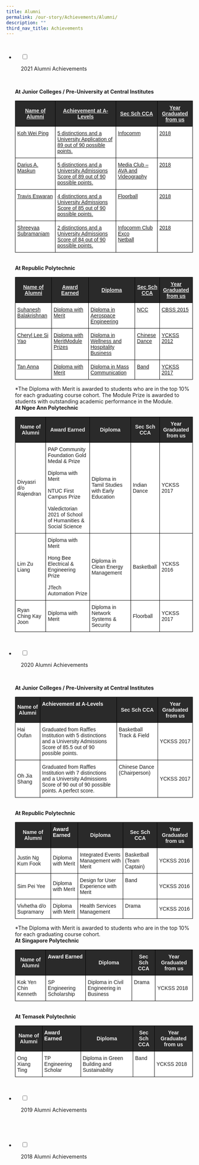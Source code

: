 ```yaml
---
title: Alumni
permalink: /our-story/Achievements/Alumni/
description: ""
third_nav_title: Achievements
---
```

<ul class="jekyllcodex_accordion">

  <li>

    <input type="checkbox" id="accordion1">

    <label for="accordion1">2021 Alumni Achievements</label>

    <div>

<p> <b>At Junior Colleges / Pre-University at Central Institutes</b>
			<style type="text/css">
.tg  {border-collapse:collapse;border-spacing:0;}
.tg td{border-color:black;border-style:solid;border-width:1px;font-family:Arial, sans-serif;font-size:14px;
  overflow:hidden;padding:10px 5px;word-break:normal;}
.tg th{border-color:black;border-style:solid;border-width:1px;font-family:Arial, sans-serif;font-size:14px;
  font-weight:normal;overflow:hidden;padding:10px 5px;word-break:normal;}
.tg .tg-yst8{background-color:#FFF;text-align:left;text-decoration:underline;vertical-align:top}
.tg .tg-wohb{background-color:#2A2A2A;color:#EEE;font-weight:bold;text-align:center;text-decoration:underline;vertical-align:middle}
</style>
<table class="tg">
<thead>
  <tr>
    <th class="tg-wohb"><span style="color:#EEE;background-color:#2A2A2A">Name of Alumni</span></th>
    <th class="tg-wohb"><span style="color:#EEE;background-color:#2A2A2A">Achievement at A-Levels</span></th>
    <th class="tg-wohb"><span style="color:#EEE;background-color:#2A2A2A">Sec Sch CCA</span></th>
    <th class="tg-wohb"><span style="color:#EEE;background-color:#2A2A2A">Year Graduated from us</span></th>
  </tr>
</thead>
<tbody>
  <tr>
    <td class="tg-yst8">Koh Wei Ping</td>
    <td class="tg-yst8"><span style="font-weight:normal">5 distinctions and a University Application of  89 out of 90 possible points.</span></td>
    <td class="tg-yst8"><span style="font-weight:normal"> Infocomm</span></td>
    <td class="tg-yst8"><span style="font-weight:normal"> 2018</span></td>
  </tr>
  <tr>
    <td class="tg-yst8"><span style="font-weight:normal">Darius A. Maskun </span></td>
    <td class="tg-yst8"><span style="font-weight:normal">5 distinctions and a University Admissions Score of 89 out of 90 possible points. </span></td>
    <td class="tg-yst8"><span style="font-weight:normal">Media Club – AVA and Videography </span></td>
    <td class="tg-yst8"><span style="font-weight:normal"> 2018</span></td>
  </tr>
  <tr>
    <td class="tg-yst8"><span style="font-weight:normal">Travis Eswaran </span></td>
    <td class="tg-yst8"><span style="font-weight:normal">4 distinctions and a University Admissions Score of 85 out of 90 possible points. </span></td>
    <td class="tg-yst8"><span style="font-weight:normal">Floorball</span></td>
    <td class="tg-yst8"><span style="font-weight:normal"> 2018</span></td>
  </tr>
  <tr>
    <td class="tg-yst8"><span style="font-weight:normal">Shreeyaa Subramaniam </span></td>
    <td class="tg-yst8"><span style="font-weight:normal">2 distinctions and a University Admissions Score of 84 out of 90 possible points.</span></td>
    <td class="tg-yst8"><span style="font-weight:normal">Infocomm Club Exco</span><br><span style="font-weight:normal">Netball</span></td>
    <td class="tg-yst8"><span style="font-weight:normal"> 2018</span></td>
  </tr>
</tbody>
</table><br>
			<b>At Republic Polytechnic</b>
			<style type="text/css">
.tg  {border-collapse:collapse;border-spacing:0;}
.tg td{border-color:black;border-style:solid;border-width:1px;font-family:Arial, sans-serif;font-size:14px;
  overflow:hidden;padding:10px 5px;word-break:normal;}
.tg th{border-color:black;border-style:solid;border-width:1px;font-family:Arial, sans-serif;font-size:14px;
  font-weight:normal;overflow:hidden;padding:10px 5px;word-break:normal;}
.tg .tg-yst8{background-color:#FFF;text-align:left;text-decoration:underline;vertical-align:top}
.tg .tg-wohb{background-color:#2A2A2A;color:#EEE;font-weight:bold;text-align:center;text-decoration:underline;vertical-align:middle}
</style>
<table class="tg">
<thead>
  <tr>
    <th class="tg-wohb"><span style="color:#EEE;background-color:#2A2A2A">Name of Alumni</span></th>
    <th class="tg-wohb"><span style="color:#EEE;background-color:#2A2A2A">Award Earned</span></th>
    <th class="tg-wohb"><span style="color:#EEE;background-color:#2A2A2A">Diploma</span></th>
    <th class="tg-wohb"><span style="color:#EEE;background-color:#2A2A2A">Sec Sch CCA</span></th>
    <th class="tg-wohb"><span style="color:#EEE;background-color:#2A2A2A">Year Graduated from us</span></th>
  </tr>
</thead>
<tbody>
  <tr>
    <td class="tg-yst8"><span style="font-weight:normal">Suhanesh Balakrishnan</span></td>
    <td class="tg-yst8"><span style="font-weight:normal">Diploma with Merit</span></td>
    <td class="tg-yst8"><span style="font-weight:normal">Diploma in Aerospace Engineering</span></td>
    <td class="tg-yst8"><span style="font-weight:normal">NCC</span></td>
    <td class="tg-yst8"><span style="font-weight:normal">CBSS 2015</span></td>
  </tr>
  <tr>
    <td class="tg-yst8"><span style="font-weight:normal">Cheryl Lee Si Yao</span></td>
    <td class="tg-yst8"><span style="font-weight:normal">Diploma with Merit</span>Module Prizes</td>
    <td class="tg-yst8"><span style="font-weight:normal">Diploma in Wellness and Hospitality Business</span></td>
    <td class="tg-yst8"><span style="font-weight:normal">Chinese Dance</span></td>
    <td class="tg-yst8"><span style="font-weight:normal">YCKSS 2012</span></td>
  </tr>
  <tr>
    <td class="tg-yst8"><span style="font-weight:normal">Tan Anna </span></td>
    <td class="tg-yst8"><span style="font-weight:normal">Diploma with Merit </span></td>
    <td class="tg-yst8"><span style="font-weight:normal">Diploma in Mass Communication </span></td>
    <td class="tg-yst8"><span style="font-weight:normal">Band </span></td>
    <td class="tg-yst8"><span style="font-weight:normal">YCKSS 2017 </span></td>
  </tr>
</tbody>
</table>
	*The Diploma with Merit is awarded to students who are in the top 10% for each graduating course cohort.  
The Module Prize is awarded to students with outstanding academic performance in the Module.<br>
			<b>At Ngee Ann Polytechnic</b><style type="text/css">
.tg  {border-collapse:collapse;border-spacing:0;}
.tg td{border-color:black;border-style:solid;border-width:1px;font-family:Arial, sans-serif;font-size:14px;
  overflow:hidden;padding:10px 5px;word-break:normal;}
.tg th{border-color:black;border-style:solid;border-width:1px;font-family:Arial, sans-serif;font-size:14px;
  font-weight:normal;overflow:hidden;padding:10px 5px;word-break:normal;}
.tg .tg-2705{background-color:#2A2A2A;color:#EEE;font-weight:bold;text-align:center;vertical-align:middle}
.tg .tg-zr06{background-color:#FFF;text-align:left;vertical-align:middle}
.tg .tg-ktyi{background-color:#FFF;text-align:left;vertical-align:top}
</style>
<table class="tg">
<thead>
  <tr>
    <th class="tg-2705"><span style="color:#EEE;background-color:#2A2A2A">Name of Alumni</span></th>
    <th class="tg-2705"><span style="color:#EEE;background-color:#2A2A2A">Award Earned</span></th>
    <th class="tg-2705"><span style="color:#EEE;background-color:#2A2A2A">Diploma</span></th>
    <th class="tg-2705"><span style="color:#EEE;background-color:#2A2A2A">Sec Sch CCA</span></th>
    <th class="tg-2705"><span style="color:#EEE;background-color:#2A2A2A">Year Graduated from us</span></th>
  </tr>
</thead>
<tbody>
  <tr>
    <td class="tg-zr06">Divyasri d/o Rajendran</td>
    <td class="tg-ktyi">PAP Community Foundation Gold Medal &amp; Prize<br><br>Diploma with Merit<br><br>NTUC First Campus Prize<br><br>Valedictorian 2021 of School of Humanities &amp; Social Science</td>
    <td class="tg-zr06">Diploma in Tamil Studies with Early Education</td>
    <td class="tg-zr06">Indian Dance</td>
    <td class="tg-zr06">YCKSS 2017</td>
  </tr>
  <tr>
    <td class="tg-zr06">Lim Zu Liang</td>
    <td class="tg-ktyi">Diploma with Merit<br><br>Hong Bee Electrical &amp; Engineering Prize<br><br>JTech Automation Prize</td>
    <td class="tg-zr06">Diploma in Clean Energy Management</td>
    <td class="tg-zr06">Basketball</td>
    <td class="tg-zr06">YCKSS 2016</td>
  </tr>
  <tr>
    <td class="tg-zr06">Ryan Ching Kay Joon </td>
    <td class="tg-zr06"> Diploma with Merit</td>
    <td class="tg-zr06">Diploma in Network Systems &amp; Security</td>
    <td class="tg-zr06"> Floorball</td>
    <td class="tg-zr06"> YCKSS 2017</td>
  </tr>
</tbody>
</table>
			</p>

    </div>

</li>
	<li>

    <input type="checkbox" id="accordion2">

    <label for="accordion2">2020 Alumni Achievements</label>

    <div>

<p> <b>At Junior Colleges / Pre-University at Central Institutes</b>
			<style type="text/css">
.tg  {border-collapse:collapse;border-spacing:0;}
.tg td{border-color:black;border-style:solid;border-width:1px;font-family:Arial, sans-serif;font-size:14px;
  overflow:hidden;padding:10px 5px;word-break:normal;}
.tg th{border-color:black;border-style:solid;border-width:1px;font-family:Arial, sans-serif;font-size:14px;
  font-weight:normal;overflow:hidden;padding:10px 5px;word-break:normal;}
.tg .tg-2705{background-color:#2A2A2A;color:#EEE;font-weight:bold;text-align:center;vertical-align:middle}
.tg .tg-3i8o{background-color:#2A2A2A;color:#FFF;font-weight:bold;text-align:left;vertical-align:top}
.tg .tg-ktyi{background-color:#FFF;text-align:left;vertical-align:top}
.tg .tg-zr06{background-color:#FFF;text-align:left;vertical-align:middle}
</style>
<table class="tg">
<thead>
  <tr>
    <th class="tg-2705"><span style="color:#EEE;background-color:#2A2A2A">Name of Alumni</span></th>
    <th class="tg-3i8o">Achievement at A-Levels<br></th>
    <th class="tg-2705"><span style="color:#EEE;background-color:#2A2A2A">Sec Sch CCA</span></th>
    <th class="tg-2705"><span style="color:#EEE;background-color:#2A2A2A">Year Graduated from us</span></th>
  </tr>
</thead>
<tbody>
  <tr>
    <td class="tg-ktyi">Hai Oufan</td>
    <td class="tg-ktyi">Graduated from Raffles Institution with 5 distinctions and a University Admissions Score of 85.5 out of 90 possible points.<br></td>
    <td class="tg-ktyi">Basketball<br>Track &amp; Field</td>
    <td class="tg-zr06">YCKSS 2017</td>
  </tr>
  <tr>
    <td class="tg-zr06">Oh Jia Shang</td>
    <td class="tg-zr06">Graduated from Raffles Institution with 7 distinctions and a University Admissions Score of 90 out of 90 possible points. A perfect score.<br></td>
    <td class="tg-ktyi">Chinese Dance (Chairperson)</td>
    <td class="tg-zr06">YCKSS 2017</td>
  </tr>
</tbody>
</table><br>
			<b>At Republic Polytechnic</b>
			<style type="text/css">
.tg  {border-collapse:collapse;border-spacing:0;}
.tg td{border-color:black;border-style:solid;border-width:1px;font-family:Arial, sans-serif;font-size:14px;
  overflow:hidden;padding:10px 5px;word-break:normal;}
.tg th{border-color:black;border-style:solid;border-width:1px;font-family:Arial, sans-serif;font-size:14px;
  font-weight:normal;overflow:hidden;padding:10px 5px;word-break:normal;}
.tg .tg-2705{background-color:#2A2A2A;color:#EEE;font-weight:bold;text-align:center;vertical-align:middle}
.tg .tg-3i8o{background-color:#2A2A2A;color:#FFF;font-weight:bold;text-align:left;vertical-align:top}
.tg .tg-zr06{background-color:#FFF;text-align:left;vertical-align:middle}
.tg .tg-ktyi{background-color:#FFF;text-align:left;vertical-align:top}
</style>
<table class="tg">
<thead>
  <tr>
    <th class="tg-2705"><span style="color:#EEE;background-color:#2A2A2A">Name of Alumni</span></th>
    <th class="tg-3i8o">Award Earned<br></th>
    <th class="tg-2705"><span style="color:#EEE;background-color:#2A2A2A">Diploma </span></th>
    <th class="tg-2705"><span style="color:#EEE;background-color:#2A2A2A">Sec Sch CCA</span></th>
    <th class="tg-2705"><span style="color:#EEE;background-color:#2A2A2A">Year Graduated from us</span></th>
  </tr>
</thead>
<tbody>
  <tr>
    <td class="tg-zr06">Justin Ng Kum Fook</td>
    <td class="tg-zr06">Diploma with Merit</td>
    <td class="tg-zr06">Integrated Events Management with Merit</td>
    <td class="tg-ktyi">Basketball (Team Captain)</td>
    <td class="tg-zr06">YCKSS 2016</td>
  </tr>
  <tr>
    <td class="tg-zr06">Sim Pei Yee</td>
    <td class="tg-zr06">Diploma with Merit</td>
    <td class="tg-zr06">Design for User Experience with Merit</td>
    <td class="tg-ktyi">Band</td>
    <td class="tg-zr06">YCKSS 2016<br></td>
  </tr>
  <tr>
    <td class="tg-zr06">Vivhetha d/o Supramany</td>
    <td class="tg-zr06">Diploma with Merit </td>
    <td class="tg-zr06">Health Services Management</td>
    <td class="tg-ktyi"> Drama</td>
    <td class="tg-zr06"> YCKSS 2016</td>
  </tr>
</tbody>
</table>
			*The Diploma with Merit is awarded to students who are in the top 10% for each graduating course cohort.<br>
			<b>At Singapore Polytechnic</b>
			<style type="text/css">
.tg  {border-collapse:collapse;border-spacing:0;}
.tg td{border-color:black;border-style:solid;border-width:1px;font-family:Arial, sans-serif;font-size:14px;
  overflow:hidden;padding:10px 5px;word-break:normal;}
.tg th{border-color:black;border-style:solid;border-width:1px;font-family:Arial, sans-serif;font-size:14px;
  font-weight:normal;overflow:hidden;padding:10px 5px;word-break:normal;}
.tg .tg-2705{background-color:#2A2A2A;color:#EEE;font-weight:bold;text-align:center;vertical-align:middle}
.tg .tg-3i8o{background-color:#2A2A2A;color:#FFF;font-weight:bold;text-align:left;vertical-align:top}
.tg .tg-zr06{background-color:#FFF;text-align:left;vertical-align:middle}
.tg .tg-ktyi{background-color:#FFF;text-align:left;vertical-align:top}
</style>
<table class="tg">
<thead>
  <tr>
    <th class="tg-2705"><span style="color:#EEE;background-color:#2A2A2A">Name of Alumni</span></th>
    <th class="tg-3i8o">Award Earned<br></th>
    <th class="tg-2705"><span style="color:#EEE;background-color:#2A2A2A">Diploma </span></th>
    <th class="tg-2705"><span style="color:#EEE;background-color:#2A2A2A">Sec Sch CCA</span></th>
    <th class="tg-2705"><span style="color:#EEE;background-color:#2A2A2A">Year Graduated from us</span></th>
  </tr>
</thead>
<tbody>
  <tr>
    <td class="tg-zr06">Kok Yen Chin Kenneth</td>
    <td class="tg-zr06">SP Engineering Scholarship</td>
    <td class="tg-zr06">Diploma in Civil Engineering in Business</td>
    <td class="tg-ktyi">Drama</td>
    <td class="tg-zr06">YCKSS 2018</td>
  </tr>
</tbody>
</table><br>
			<b>At Temasek Polytechnic</b>
			<style type="text/css">
.tg  {border-collapse:collapse;border-spacing:0;}
.tg td{border-color:black;border-style:solid;border-width:1px;font-family:Arial, sans-serif;font-size:14px;
  overflow:hidden;padding:10px 5px;word-break:normal;}
.tg th{border-color:black;border-style:solid;border-width:1px;font-family:Arial, sans-serif;font-size:14px;
  font-weight:normal;overflow:hidden;padding:10px 5px;word-break:normal;}
.tg .tg-2705{background-color:#2A2A2A;color:#EEE;font-weight:bold;text-align:center;vertical-align:middle}
.tg .tg-3i8o{background-color:#2A2A2A;color:#FFF;font-weight:bold;text-align:left;vertical-align:top}
.tg .tg-zr06{background-color:#FFF;text-align:left;vertical-align:middle}
.tg .tg-ktyi{background-color:#FFF;text-align:left;vertical-align:top}
</style>
<table class="tg">
<thead>
  <tr>
    <th class="tg-2705"><span style="color:#EEE;background-color:#2A2A2A">Name of Alumni</span></th>
    <th class="tg-3i8o">Award Earned<br></th>
    <th class="tg-2705"><span style="color:#EEE;background-color:#2A2A2A">Diploma </span></th>
    <th class="tg-2705"><span style="color:#EEE;background-color:#2A2A2A">Sec Sch CCA</span></th>
    <th class="tg-2705"><span style="color:#EEE;background-color:#2A2A2A">Year Graduated from us</span></th>
  </tr>
</thead>
<tbody>
  <tr>
    <td class="tg-zr06">Ong Xiang Ting</td>
    <td class="tg-zr06">TP Engineering Scholar</td>
    <td class="tg-zr06">Diploma in Green Building and Sustainability</td>
    <td class="tg-ktyi">Band</td>
    <td class="tg-zr06">YCKSS 2018</td>
  </tr>
</tbody>
</table>
			</p>

    </div>

</li>
	
<li>

    <input type="checkbox" id="accordion3">

    <label for="accordion3">2019 Alumni Achievements</label>

    <div>

<p> </p>

    </div>

</li>
	
<li>

    <input type="checkbox" id="accordion4">

    <label for="accordion4">2018 Alumni Achievements</label>

    <div>

<p> </p>

  </div>

</li>
	
	

	
</ul>